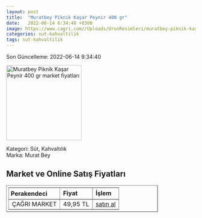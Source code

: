 ```yaml
---
layout: post
title:  "Muratbey Piknik Kaşar Peynir 400 gr"
date:   2022-06-14 6:34:40 +0300
image: https://www.cagri.com//Uploads/UrunResimleri/muratbey-piknik-kasar-peynir-400-gr-ebae.jpg
categories: sut-kahvaltilik
tags: sut-kahvaltilik
---
```


Son Güncelleme: 2022-06-14 9:34:40

<img src="https://www.cagri.com//Uploads/UrunResimleri/muratbey-piknik-kasar-peynir-400-gr-ebae.jpg" width="200" alt="Muratbey Piknik Kaşar Peynir 400 gr market fiyatları" />

Kategori: Süt, Kahvaltılık
<br />
Marka: Murat Bey

<h2>Market ve Online Satış Fiyatları</h2>

<table border="1" style="padding: 5px;width:80%;">
  <tr>
    <td style="padding: 5px;"><strong>Perakendeci</strong></td>
    <td><strong>Fiyat</strong></td>
    <td><strong>İşlem</strong></td>
  </tr>
  <tr>
              <td title="Çağrı Market">ÇAĞRI MARKET</td>
              <td>49,95 TL</td>
              <td><a title="Çağrı Market" target="_blank" href="https://www.cagri.com/muratbey-piknik-kasar-peynir-400-gr">satın al</a></td>
            </tr>
</table>
